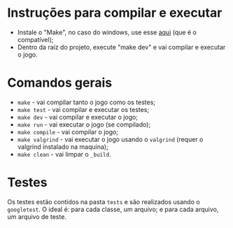 # Instruções para compilar e executar
- Instale o "Make", no caso do windows, use esse [aqui](https://gnuwin32.sourceforge.net/packages/make.htm) (que é o compatível);
- Dentro da raíz do projeto, execute "make dev" e vai compilar e executar o jogo.

# Comandos gerais
- `make` - vai compilar tanto o jogo como os testes;
- `make test` - vai compilar e executar os testes;
- `make dev` - vai compilar e executar o jogo;
- `make run` - vai executar o jogo (se compilado);
- `make compile` - vai compilar o jogo;
- `make valgrind` - vai executar o jogo usando o `valgrind` (requer o valgrind instalado na maquina);
- `make clean` - vai limpar o `_build`.

# Testes
Os testes estão contidos na pasta `tests` e são realizados usando o `googletest`. O ideal é: para cada classe, um arquivo; e para cada arquivo, um arquivo de teste.